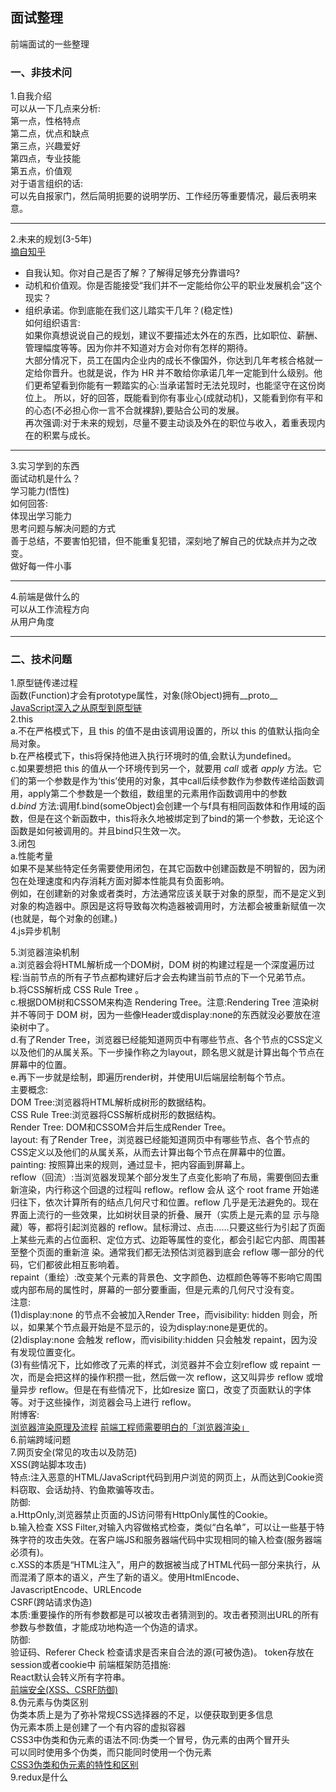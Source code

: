 ## 面试整理
前端面试的一些整理  
### 一、非技术问  
1.自我介绍  
可以从一下几点来分析:  
第一点，性格特点  
第二点，优点和缺点  
第三点，兴趣爱好  
第四点，专业技能  
第五点，价值观  
对于语言组织的话:  
可以先自报家门，然后简明扼要的说明学历、工作经历等重要情况，最后表明来意。  
___
2.未来的规划(3-5年)  
[摘自知乎](http://daily.zhihu.com/story/9370541)  
* 自我认知。你对自己是否了解？了解得足够充分靠谱吗?  
* 动机和价值观。你是否能接受“我们并不一定能给你公平的职业发展机会”这个现实？  
* 组织承诺。你到底能在我们这儿踏实干几年？(稳定性)  
如何组织语言:  
如果你真想说说自己的规划，建议不要描述太外在的东西，比如职位、薪酬、管理幅度等等。因为你并不知道对方会对你有怎样的期待。  
大部分情况下，员工在国内企业内的成长不像国外，你达到几年考核合格就一定给你晋升。也就是说，作为 HR 并不敢给你承诺几年一定能到什么级别。他们更希望看到你能有一颗踏实的心:当承诺暂时无法兑现时，也能坚守在这份岗位上。
所以，好的回答，既能看到你有事业心(成就动机)，又能看到你有平和的心态(不必担心你一言不合就裸辞),要贴合公司的发展。  
再次强调:对于未来的规划，尽量不要主动谈及外在的职位与收入，着重表现内在的积累与成长。  
___
3.实习学到的东西  
面试动机是什么？  
学习能力(悟性)  
如何回答:  
体现出学习能力  
思考问题与解决问题的方式  
善于总结，不要害怕犯错，但不能重复犯错，深刻地了解自己的优缺点并为之改变。  
做好每一件小事  
___
4.前端是做什么的  
可以从工作流程方向  
从用户角度  
___
### 二、技术问题  
1.原型链传递过程  
函数(Function)才会有prototype属性，对象(除Object)拥有__proto__  
[JavaScript深入之从原型到原型链](https://github.com/mqyqingfeng/Blog/issues/2)  
2.this  
a.不在严格模式下，且 this 的值不是由该调用设置的，所以 this 的值默认指向全局对象。  
b.在严格模式下，this将保持他进入执行环境时的值,会默认为undefined。  
c.如果要想把 this 的值从一个环境传到另一个，就要用 *call* 或者 *apply* 方法。它们的第一个参数是作为‘this’使用的对象，其中call后续参数作为参数传递给函数调用，apply第二个参数是一个数组，数组里的元素用作函数调用中的参数  
d.*bind* 方法:调用f.bind(someObject)会创建一个与f具有相同函数体和作用域的函数，但是在这个新函数中，this将永久地被绑定到了bind的第一个参数，无论这个函数是如何被调用的。并且bind只生效一次。  
3.闭包  
a.性能考量  
如果不是某些特定任务需要使用闭包，在其它函数中创建函数是不明智的，因为闭包在处理速度和内存消耗方面对脚本性能具有负面影响。  
例如，在创建新的对象或者类时，方法通常应该关联于对象的原型，而不是定义到对象的构造器中。原因是这将导致每次构造器被调用时，方法都会被重新赋值一次(也就是，每个对象的创建。)  
4.js异步机制  

5.浏览器渲染机制  
a.浏览器会将HTML解析成一个DOM树，DOM 树的构建过程是一个深度遍历过程:当前节点的所有子节点都构建好后才会去构建当前节点的下一个兄弟节点。  
b.将CSS解析成 CSS Rule Tree 。  
c.根据DOM树和CSSOM来构造 Rendering Tree。注意:Rendering Tree 渲染树并不等同于 DOM 树，因为一些像Header或display:none的东西就没必要放在渲染树中了。  
d.有了Render Tree，浏览器已经能知道网页中有哪些节点、各个节点的CSS定义以及他们的从属关系。下一步操作称之为layout，顾名思义就是计算出每个节点在屏幕中的位置。  
e.再下一步就是绘制，即遍历render树，并使用UI后端层绘制每个节点。  
主要概念:  
DOM Tree:浏览器将HTML解析成树形的数据结构。  
CSS Rule Tree:浏览器将CSS解析成树形的数据结构。  
Render Tree: DOM和CSSOM合并后生成Render Tree。  
layout: 有了Render Tree，浏览器已经能知道网页中有哪些节点、各个节点的CSS定义以及他们的从属关系，从而去计算出每个节点在屏幕中的位置。  
painting: 按照算出来的规则，通过显卡，把内容画到屏幕上。  
reflow（回流）:当浏览器发现某个部分发生了点变化影响了布局，需要倒回去重新渲染，内行称这个回退的过程叫 reflow。reflow 会从 <html> 这个 root frame 开始递归往下，依次计算所有的结点几何尺寸和位置。reflow 几乎是无法避免的。现在界面上流行的一些效果，比如树状目录的折叠、展开（实质上是元素的显 示与隐藏）等，都将引起浏览器的 reflow。鼠标滑过、点击……只要这些行为引起了页面上某些元素的占位面积、定位方式、边距等属性的变化，都会引起它内部、周围甚至整个页面的重新渲 染。通常我们都无法预估浏览器到底会 reflow 哪一部分的代码，它们都彼此相互影响着。  
repaint（重绘）:改变某个元素的背景色、文字颜色、边框颜色等等不影响它周围或内部布局的属性时，屏幕的一部分要重画，但是元素的几何尺寸没有变。  
注意:  
(1)display:none 的节点不会被加入Render Tree，而visibility: hidden 则会，所以，如果某个节点最开始是不显示的，设为display:none是更优的。  
(2)display:none 会触发 reflow，而visibility:hidden 只会触发 repaint，因为没有发现位置变化。  
(3)有些情况下，比如修改了元素的样式，浏览器并不会立刻reflow 或 repaint 一次，而是会把这样的操作积攒一批，然后做一次 reflow，这又叫异步 reflow 或增量异步 reflow。但是在有些情况下，比如resize 窗口，改变了页面默认的字体等。对于这些操作，浏览器会马上进行 reflow。  
附博客:  
[浏览器渲染原理及流程](http://www.cnblogs.com/slly/p/6640761.html)
[前端工程师需要明白的「浏览器渲染」](https://www.jianshu.com/p/e305ace24ddf)  
6.前端跨域问题  
7.网页安全(常见的攻击以及防范)  
XSS(跨站脚本攻击)  
特点:注入恶意的HTML/JavaScript代码到用户浏览的网页上，从而达到Cookie资料窃取、会话劫持、钓鱼欺骗等攻击。  
防御:  
a.HttpOnly,浏览器禁止页面的JS访问带有HttpOnly属性的Cookie。  
b.输入检查 XSS Filter,对输入内容做格式检查，类似“白名单”，可以让一些基于特殊字符的攻击失效。在客户端JS和服务器端代码中实现相同的输入检查(服务器端必须有)。  
c.XSS的本质是“HTML注入”，用户的数据被当成了HTML代码一部分来执行，从而混淆了原本的语义，产生了新的语义。使用HtmlEncode、JavascriptEncode、URLEncode  
CSRF(跨站请求伪造)  
本质:重要操作的所有参数都是可以被攻击者猜测到的。攻击者预测出URL的所有参数与参数值，才能成功地构造一个伪造的请求。  
防御:  
验证码、Referer Check 检查请求是否来自合法的源(可被伪造)。
token存放在session或者cookie中
前端框架防范措施:  
React默认会转义所有字符串。  
[前端安全(XSS、CSRF防御)](https://www.cnblogs.com/443855539-wind/p/6055816.html)  
8.伪元素与伪类区别  
伪类本质上是为了弥补常规CSS选择器的不足，以便获取到更多信息  
伪元素本质上是创建了一个有内容的虚拟容器  
CSS3中伪类和伪元素的语法不同:伪类一个冒号，伪元素的由两个冒开头  
可以同时使用多个伪类，而只能同时使用一个伪元素  
[CSS3伪类和伪元素的特性和区别](https://www.cnblogs.com/ihardcoder/p/5294927.html)  
9.redux是什么  
